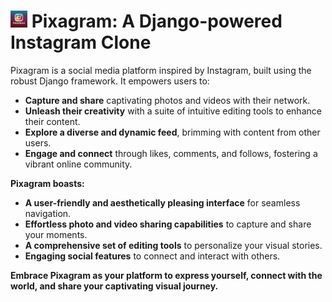 # <img src="logo.jpg" alt="drawing" width="27"/> Pixagram: A Django-powered Instagram Clone

Pixagram is a social media platform inspired by Instagram, built using the robust Django framework. It empowers users to:

* **Capture and share** captivating photos and videos with their network.
* **Unleash their creativity** with a suite of intuitive editing tools to enhance their content.
* **Explore a diverse and dynamic feed**, brimming with content from other users.
* **Engage and connect** through likes, comments, and follows, fostering a vibrant online community.

**Pixagram boasts:**

* **A user-friendly and aesthetically pleasing interface** for seamless navigation.
* **Effortless photo and video sharing capabilities** to capture and share your moments.
* **A comprehensive set of editing tools** to personalize your visual stories.
* **Engaging social features** to connect and interact with others.

**Embrace Pixagram as your platform to express yourself, connect with the world, and share your captivating visual journey.**
